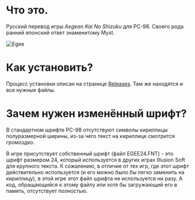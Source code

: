 # Что это.

Русский перевод игры *Aegean Kai No Shizuku* для PC-98. Своего рода ранний японский ответ знаменитому Myst.

![Egee](https://github.com/Svipur/Aegean-Kai-No-Shizuku-PC98-Russian/assets/71509002/c839279f-8341-4053-ac4d-26e2574d3ec2)

# Как установить?

Процесс установки описан на странице [Releases](https://github.com/Svipur/AegeanKaiNoShizukuPC98-RUS/releases). Там же находятся и все нужные файлы.

# Зачем нужен изменённый шрифт?

В стандартном шрифте PC-98 отсутствуют символы кириллицы полуразмерной ширины, из-за чего текст на кириллице смотрится громоздко.

В игре присутствует собственный шрифт (файл EGEE24.FNT) - это шрифт размером 24, который используется в других играх Illusion Soft для крупного текста. К сожалению, в отличие от тех игр, где этот шрифт действительно используется (и его можно было бы легко заменить на кириллицу), в этой игре этот файл шрифта не используется ни разу. А код, обращающийся к этому файлу или хотя бы загружающий его в память, отсутствует полностью.

